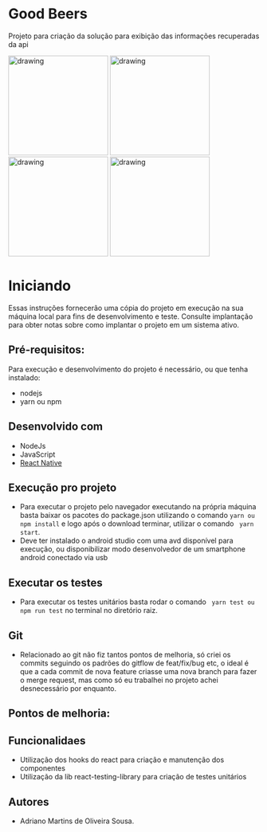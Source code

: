 # Good Beers
Projeto para criação da solução para exibição das informações recuperadas da api
<div float="left">
<img src="https://i.imgur.com/D1Jt0EM.png" alt="drawing" width="200"/>
<img src="https://i.imgur.com/PGPXD8L.png" alt="drawing" width="200"/>
<img src="https://i.imgur.com/nYz0kyc.png" alt="drawing" width="200"/>
<img src="https://im2.ezgif.com/tmp/ezgif-2-402a0d2fc3.gif" alt="drawing" width="200"/>
</div>


# Iniciando
Essas instruções fornecerão uma cópia do projeto em execução na sua máquina local para fins de desenvolvimento e teste. Consulte implantação para obter notas sobre como implantar o projeto em 
um sistema ativo.

## Pré-requisitos:
Para execução e desenvolvimento do projeto é necessário, ou que tenha instalado:
- nodejs
- yarn ou npm



## Desenvolvido com
 - NodeJs
 - JavaScript
 - [React Native](https://reactjs.org/)
 


## Execução pro projeto
 - Para executar o projeto pelo navegador executando na própria máquina basta baixar os pacotes do package.json 
 utilizando o comando ``` yarn ou npm install ``` e logo após o download terminar, utilizar o comando ``` yarn start```.
 - Deve ter instalado o android studio com uma avd disponível para execução, ou disponibilizar modo desenvolvedor de um smartphone android conectado via usb
 

## Executar os testes 
- Para executar os testes unitários basta rodar o comando ``` yarn test ou npm run test``` no terminal no diretório raiz.


## Git
- Relacionado ao git não fiz tantos pontos de melhoria, só criei os commits seguindo os padrões do gitflow de feat/fix/bug etc, o ideal é que a cada commit de nova feature criasse uma nova branch para fazer o merge request, mas como só eu trabalhei no projeto achei desnecessário por enquanto.


## Pontos de melhoria:


## Funcionalidaes
- Utilização dos hooks do react para criação e manutenção dos componentes
- Utilização da lib react-testing-library para criação de testes unitários


## Autores
- Adriano Martins de Oliveira Sousa.
